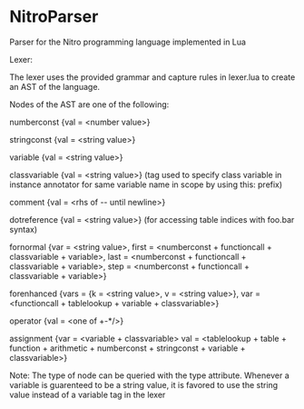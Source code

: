 # NitroParser
Parser for the Nitro programming language implemented in Lua

Lexer:

The lexer uses the provided grammar and capture rules in lexer.lua to create an AST of the language.

Nodes of the AST are one of the following:

numberconst {val = \<number value>}

stringconst {val = \<string value>}

variable {val = \<string value>}

classvariable {val = \<string value>} (tag used to specify class variable in instance annotator for same variable name in scope by using this: prefix)

comment {val = \<rhs of -- until newline>}

dotreference {val = \<string value>} (for accessing table indices with foo.bar syntax)

fornormal {var = \<string value>, first = \<numberconst + functioncall + classvariable + variable>, last = \<numberconst + functioncall + classvariable + variable>, step = \<numberconst + functioncall + classvariable + variable>}

forenhanced {vars = {k = \<string value>, v = \<string value>}, var = \<functioncall + tablelookup + variable + classvariable>}

operator {val = \<one of +-*/>}

assignment {var = \<variable + classvariable> val = \<tablelookup + table + function + arithmetic + numberconst + stringconst + variable + classvariable>}



Note: The type of node can be queried with the type attribute.
      Whenever a variable is guarenteed to be a string value, it is favored to use the string value instead of a variable tag in the lexer